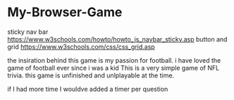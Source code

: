 # My-Browser-Game
sticky nav bar https://www.w3schools.com/howto/howto_js_navbar_sticky.asp
button and grid https://www.w3schools.com/css/css_grid.asp

the insiration behind this game is my passion for football. i have loved the game of football ever since i was a kid 
This is a very simple game of NFL trivia.
this game is unfinished and unlplayable at the time.

if I had more time I wouldve added a timer per question 